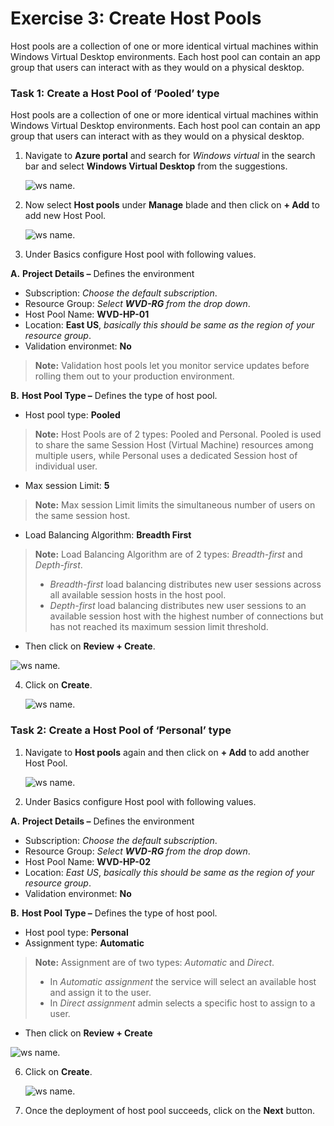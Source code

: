# Exercise 3: Create Host Pools 

Host pools are a collection of one or more identical virtual machines within Windows Virtual Desktop environments. Each host pool can contain an app group that users can interact with as they would on a physical desktop.


### **Task 1: Create a Host Pool of ‘Pooled’ type**

Host pools are a collection of one or more identical virtual machines within Windows Virtual Desktop environments. Each host pool can contain an app group that users can interact with as they would on a physical desktop. 

1. Navigate to **Azure portal** and search for *Windows virtual* in the search bar and select **Windows Virtual Desktop** from the suggestions.

   ![ws name.](media/a109.png)

2. Now select **Host pools** under **Manage** blade and then click on **+ Add** to add new Host Pool.

   ![ws name.](media/z.png)

3. Under Basics configure Host pool with following values.
    
  **A.** **Project Details –** Defines the environment 

   - Subscription: *Choose the default subscription*.
   - Resource Group: *Select **WVD-RG** from the drop down*.
   - Host Pool Name: **WVD-HP-01**
   - Location: **East US**, *basically this should be same as the region of your resource group*.      
   - Validation environmet: **No**
      
>**Note:** Validation host pools let you monitor service updates before rolling them out to your production environment.
      
      
  **B.** **Host Pool Type –** Defines the type of host pool. 

   - Host pool type: **Pooled** 
      
   >**Note:** Host Pools are of 2 types: Pooled and Personal.  Pooled is used to share the same Session Host (Virtual Machine) resources among multiple users, while Personal uses a dedicated Session host of individual user.

   - Max session Limit: **5**
      
   > **Note:** Max session Limit limits the simultaneous number of users on the same session host.
     
   - Load Balancing Algorithm: **Breadth First**
      
   > **Note:** Load Balancing Algorithm are of 2 types: *Breadth-first* and *Depth-first*. 
   > - *Breadth-first* load balancing distributes new user sessions across all available session hosts in the host pool. 
   > - *Depth-first* load balancing distributes new user sessions to an available session host with the highest number of connections but has not reached its maximum session limit threshold.
     
   - Then click on **Review + Create**.
          
   ![ws name.](media/a1.png)  

4. Click on **Create**.
 
    ![ws name.](media/a2.png)

### **Task 2: Create a Host Pool of ‘Personal’ type**
     
1. Navigate to **Host pools** again and then click on **+ Add** to add another Host Pool. 

   ![ws name.](media/z.png)

2. Under Basics configure Host pool with following values.
  
 **A.** **Project Details –** Defines the environment 

   - Subscription: *Choose the default subscription*.
   - Resource Group: *Select **WVD-RG** from the drop down*.
   -  Host Pool Name: **WVD-HP-02** 
   -  Location: *East US*, *basically this should be same as the region of your resource group*.     
   - Validation environmet: **No**
   
 **B.** **Host Pool Type –** Defines the type of host pool. 

  - Host pool type: **Personal**     
  - Assignment type: **Automatic**
     
>**Note:** Assignment are of two types: *Automatic* and *Direct*. 
> - In *Automatic assignment* the service will select an available host and assign it to the user. 
> - In *Direct assignment* admin selects a specific host to assign to a user.
     
  - Then click on **Review + Create**
     
   ![ws name.](media/a3.png)
     
6. Click on **Create**.
 
    ![ws name.](media/a4.png)
     
7. Once the deployment of host pool succeeds, click on the **Next** button.
